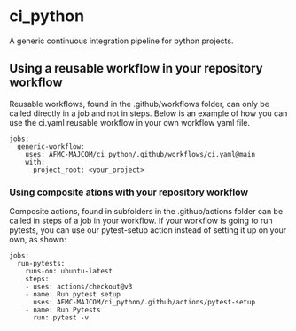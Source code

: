 # ci_python
A generic continuous integration pipeline for python projects.

## Using a reusable workflow in your repository workflow
Reusable workflows, found in the .github/workflows folder, can only be called directly in a job and not in steps. Below is an example of how you can use the ci.yaml reusable workflow in your own workflow yaml file.
```
jobs:
  generic-workflow:
    uses: AFMC-MAJCOM/ci_python/.github/workflows/ci.yaml@main
    with:
      project_root: <your_project>
```

### Using composite ations with your repository workflow
Composite actions, found in subfolders in the .github/actions folder can be called in steps of a job in your workflow. If your workflow is going to run pytests, you can use our pytest-setup action instead of setting it up on your own, as shown:
```
jobs:
  run-pytests:
    runs-on: ubuntu-latest
    steps:
    - uses: actions/checkout@v3
    - name: Run pytest setup
      uses: AFMC-MAJCOM/ci_python/.github/actions/pytest-setup
    - name: Run Pytests
      run: pytest -v
```

